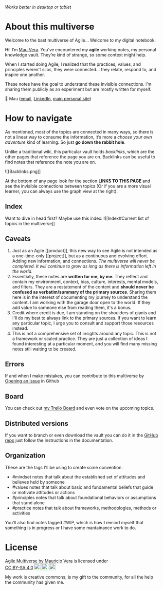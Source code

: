 _Works better in desktop or tablet_

# About this multiverse

Welcome to the bast multiverse of Agile... Welcome to my digital notebook.

Hi! I’m [Mau Vera](https://www.mauvera.co/). You’ve encountered my **agile** working notes, my personal knowledge vault. They’re kind of strange, so some context might help.

When I started doing Agile, I realized that the practices, values, and principles weren't silos, they were connected... they relate, respond to, and inspire one another.

These notes have the goal to understand these invisible connections. I’m sharing them publicly as an experiment but are mostly written for myself.

👋 Mau ([email](mailto:multiverse@mickeymau.com), [LinkedIn](https://www.linkedin.com/in/mauvera/), [main personal site](https://www.mauvera.co/))

# How to navigate
As mentioned, most of the topics are connected in many ways, so there is not a linear way to consume the information, it’s more a _choose your own adventure_ kind of learning. So just __go down the rabbit hole__.

Unlike a traditional wiki, this particular vault holds _backlinks_, which are the other pages that reference the page you are on. Backlinks can be useful to find notes that reference the note you are on.

![[Backlinks.png]]

At the bottom of any page look for the section **LINKS TO THIS PAGE** and see the invisible connections between topics (Or if you are a more visual learner, you can always use the graph view at the right).

## Index
Want to dive in head first? Maybe use this index:
![[Index#Current list of topics in the multiverse]]

## Caveats
1. Just as an Agile [[product]], this new way to see Agile is not intended as a one-time-only [[project]], but as a continuous and evolving effort. Adding new information, and connections. _The multiverse will never be completed. It will continue to grow as long as there is information left in the world_.
2. Essentially, these notes are **written for me, by me**. They reflect and contain my environment, context, bias, culture, interests, mental models, and filters. They are a restatement of the content and **should never be confused as verbatim/summary of the primary sources**. Sharing them here is in the interest of documenting my journey to understand the content. I am working with the garage door open to the world. If they add value to someone else from reading them, it's a bonus.
3. Credit where credit is due, I am standing on the shoulders of giants and I'll do my best to always link to the primary sources. If you want to learn any particular topic, I urge you to consult and support those resources instead.
4. This is not a comprehensive set of insights around any topic. This is not a framework or scaled practice. They are just a collection of ideas I found interesting at a particular moment, and you will find many missing notes still waiting to be created.

## Errors
If and when I make mistakes, you can contribute to this multiverse by [Opening an issue](https://github.com/mauvera94/Agile-Multiverse/issues) in Github

## Board
You can check out [my Trello Board](https://trello.com/b/k8kGahOo/agile-multiverse) and even vote on the upcoming topics. 

## Distributed versions
If you want to branch or even download the vault you can do it in the [GitHub repo](https://github.com/mauvera94/Agile-Multiverse) just follow the instructions in the documentation.

## Organization
These are the tags I'll be using to create some convention:
- #mindset notes that talk about the established set of attitudes and believes held by someone
- #values notes that talk about basic and fundamental beliefs that guide or motivate attitudes or actions
- #principles notes that talk about foundational behaviors or assumptions that stand alone
- #practice notes that talk about frameworks, methodologies, methods or activities

You'll also find notes tagged #WIP, which is how I remind myself that something is in progress or I have some mantainance work to do. 

# License
<p xmlns:cc="http://creativecommons.org/ns#" xmlns:dct="http://purl.org/dc/terms/"><a property="dct:title" rel="cc:attributionURL" href="https://agilemultiverse.com">Agile Multiverse</a> by <a rel="cc:attributionURL dct:creator" property="cc:attributionName" href="https://mauvera.co/">Mauricio Vera</a> is licensed under <a href="http://creativecommons.org/licenses/by-sa/4.0/?ref=chooser-v1" target="_blank" rel="license noopener noreferrer" style="display:inline-block;">CC BY-SA 4.0<img style="height:22px!important;margin-left:3px;vertical-align:text-bottom;" src="https://mirrors.creativecommons.org/presskit/icons/cc.svg?ref=chooser-v1"><img style="height:22px!important;margin-left:3px;vertical-align:text-bottom;" src="https://mirrors.creativecommons.org/presskit/icons/by.svg?ref=chooser-v1"><img style="height:22px!important;margin-left:3px;vertical-align:text-bottom;" src="https://mirrors.creativecommons.org/presskit/icons/sa.svg?ref=chooser-v1"></a></p>

My work is creative commons; is my gift to the community, for all the help the community has given me.
